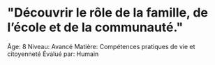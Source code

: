 # "Découvrir le rôle de la famille, de l’école et de la communauté."

Âge: 8
Niveau: Avancé
Matière: Compétences pratiques de vie et citoyenneté
Évalué par: Humain
